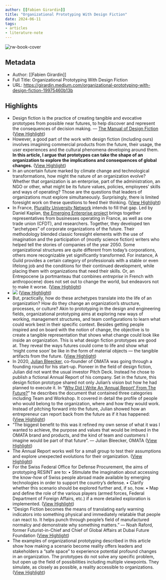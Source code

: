 ```yaml
---
author: [[Fabien Girardin]]
title: "Organizational Prototyping With Design Fiction"
date: 2024-06-11
tags: 
- articles
- literature-note
---
```

![rw-book-cover](https://miro.medium.com/v2/resize:fit:1200/1*kUvpNvwZCwQ8L1qhs-1qVw.png)

## Metadata
- Author: [[Fabien Girardin]]
- Full Title: Organizational Prototyping With Design Fiction
- URL: https://girardin.medium.com/organizational-prototyping-with-design-fiction-19975460b13b

## Highlights
- Design fiction is the practice of creating tangible and evocative prototypes from possible near futures, to help discover and represent the consequences of decision making. — [The Manual of Design Fiction](https://www.girardinnova.com/the-manual-of-design-fiction/) ([View Highlight](https://read.readwise.io/read/01j03kc127apbkybzptk5ddf6w))
- However, a good part of the work with design fiction (including ours) involves imagining commercial products from the future, their usage, the user experiences and the cultural phenomena developing around them. **In this article, I argue that prototypes can take the shape of an organization to explore the implications and consequences of global changes.** ([View Highlight](https://read.readwise.io/read/01j03kcdabcvv9cv6kr9d7q550))
- In an uncertain future marked by climate change and technological transformations, how might the nature of an organization evolve? Whether that organization is an enterprise, part of the administration, an NGO or other, what might be its future values, policies, employees’ skills and ways of operating? Those are the questions that leaders of organizations must explore simultaneously. Surprisingly, there is limited foresight work on these questions to feed their thinking. ([View Highlight](https://read.readwise.io/read/01j03kcmyz2apkh14zw1rh4yxt))
- In France, [Plurality University Network](https://www.plurality-university.org/) intends to fill that gap. Led by Daniel Kaplan, [the Emerging Enterprise project](https://www.plurality-university.org/projects/lentreprise-qui-vient) brings together representatives from businesses operating in France, as well as one trade union (CFDT), and researchers. Together, they developed ten “archetypes” of corporate organizations of the future. Their methodology blended classic foresight elements with the use of imagination and the participation of (mostly science fiction) writers who helped tell the stories of companies of the year 2050. Some organizational structures are quite different from today’s corporations, others more recognizable yet significantly transformed. For instance, A Guild provides a certain category of professionals with a stable or even lifelong job and the conditions for their continued development, while placing them with organizations that need their skills. Or, an Entrepocene (a portmanteau that combines *entreprise* in French with anthropocene) does not set out to change the world, but endeavors not to make it worse. ([View Highlight](https://read.readwise.io/read/01j03kdddy5vgcygxez8470xmp))
- ![](https://miro.medium.com/v2/resize:fit:700/1*cG3Vllsyg4ND8dnMiBqlww.jpeg) ([View Highlight](https://read.readwise.io/read/01j03kgwc1mt0vdhwpgqx9b3c3))
- But, practically, how do these archetypes translate into the life of an organization? How do they change an organization’s structure, processes, or culture? Akin to prototyping in the design and engineering fields, organizational prototyping aims at exploring new ways of working, management structures, and team configurations to learn what could work best in their specific context. Besides getting people inspired and on board with the notion of change, the objective is to create a tangible representation that shows what change could look like inside an organization. This is what design fiction prototypes are good at. They reveal the ways futures could come to life and show what ‘might come soon’ be like in the form of material objects — the tangible artifacts from the future. ([View Highlight](https://read.readwise.io/read/01j03kh0yr31gdwvayaxrere2h))
- In 2020, [Julian Bleecker](https://julianbleecker.com/), co-founder of OMATA was going through a founding round for his start-up. Pioneer in the field of design fiction, Julian did not want the usual investor Pitch Deck. Instead he chose to publish a fictional Annual Report of his company. Set in the future, this design fiction prototype shared not only Julian’s vision but how he had planned to execute it. In “[Why Did I Write An ‘Annual Report’ From The Future?](https://medium.com/design-fictions/why-did-i-write-an-annual-report-from-the-future-849cf12b0687)” he describes the document that contained three categories including Team and Workshop. It covered in detail the profile of people who would belong to the organization, where and how they would work. Instead of pitching forward into the future, Julian showed how an entrepreneur can report back from the future as if it has happened: ([View Highlight](https://read.readwise.io/read/01j03kj5yxtwtwazszb5gt1k06))
- “The biggest benefit to this was it refined my own sense of what it was I wanted to achieve, the purpose and values that would be imbued in the OMATA brand and products, and the kind of team and customers I imagine would be part of that future”. — Julian Bleecker, OMATA ([View Highlight](https://read.readwise.io/read/01j03kjf7g2xajnff321v8n6z1))
- The Annual Report works well for a small group to test their assumptions and explore unexpected evolutions for their organization. ([View Highlight](https://read.readwise.io/read/01j03kjtks0p3t1ajn3jvefm6c))
- For the Swiss Federal Office for Defense Procurement, the aims of prototyping RESINT are to:
  • Stimulate the imagination about accessing the know-how of Swiss people abroad made available by emerging technologies in order to support the country’s defense.
  • Clarify whether this scenario should be explored further and, if so, how.
  • Map and define the role of the various players (armed forces, Federal Department of Foreign Affairs, etc.) if a more detailed exploration is implemented. ([View Highlight](https://read.readwise.io/read/01j03kwzscp9nf7wj5cf38v3mk))
- “Design Fiction becomes the means of translating early warning indicators into something physical and immediately relatable that people can react to. It helps punch through people’s field of manufactured normalcy and demonstrate why something matters.”
  — Noah Raford, former Futurist-in-Chief and Chief of Global Affairs at Dubai Future Foundation ([View Highlight](https://read.readwise.io/read/01j03kxqmkrgrqmj2jvv07t6vk))
- The examples of organizational prototyping described in this article show how making a scenario become reality offers leaders and stakeholders a “safe space” to experience potential profound changes in an organization. The prototypes do not solve any specific problem, but open up the field of possibilities including multiple viewpoints. They simulate, as closely as possible, a reality accessible to organizations. ([View Highlight](https://read.readwise.io/read/01j03kxxa0s1v5jzg08qxeb99p))
